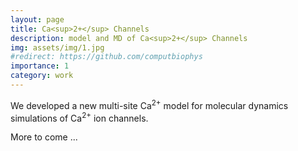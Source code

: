 ```yaml
---
layout: page
title: Ca<sup>2+</sup> Channels
description: model and MD of Ca<sup>2+</sup> Channels
img: assets/img/1.jpg
#redirect: https://github.com/computbiophys
importance: 1
category: work
---
```


We developed a new multi-site Ca<sup>2+</sup> model for molecular dynamics simulations of Ca<sup>2+</sup> ion channels.

More to come ...
